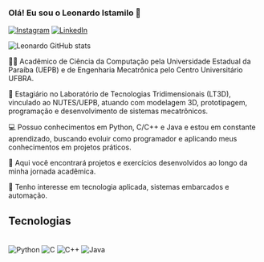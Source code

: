 ### Olá! Eu sou o Leonardo Istamilo 👋


[![Instagram](https://img.shields.io/badge/Instagram-E4405F?style=for-the-badge&logo=instagram&logoColor=white)](https://www.instagram.com/leonardo_istamilo/)
[![LinkedIn](https://img.shields.io/badge/LinkedIn-0077B5?style=for-the-badge&logo=linkedin&logoColor=white)](https://www.linkedin.com/in/leonardo-istamilo-b4882221a/)

![Leonardo GitHub stats](https://github-readme-stats.vercel.app/api?username=leonardo-istamilo&show_icons=true&theme=dracula)

👨‍💻 Acadêmico de Ciência da Computação pela Universidade Estadual da Paraíba (UEPB) e de Engenharia Mecatrônica pelo Centro Universitário UFBRA.

🔧 Estagiário no Laboratório de Tecnologias Tridimensionais (LT3D), vinculado ao NUTES/UEPB, atuando com modelagem 3D, prototipagem, programação e desenvolvimento de sistemas mecatrônicos.

💻 Possuo conhecimentos em Python, C/C++ e Java e estou em constante aprendizado, buscando evoluir como programador e aplicando meus conhecimentos em projetos práticos.

📁 Aqui você encontrará projetos e exercícios desenvolvidos ao longo da minha jornada acadêmica.

🚀 Tenho interesse em tecnologia aplicada, sistemas embarcados e automação.


## Tecnologias
<div style="display: inline_block"><br/>
    <img align = "center" alt="Python" src = "https://img.shields.io/badge/Python-3776AB?logo=python&logoColor=fff"/>
    <img align = "center" alt="C" src = "https://img.shields.io/badge/C-00599C?logo=c&logoColor=white"/>
    <img align = "center" alt="C++" src = "https://img.shields.io/badge/C++-%2300599C.svg?logo=c%2B%2B&logoColor=white"/>
    <img align = "center" alt="Java" src = "https://img.shields.io/badge/Java-%23ED8B00.svg?logo=openjdk&logoColor=white"/>
    
    
<div>
<div>





